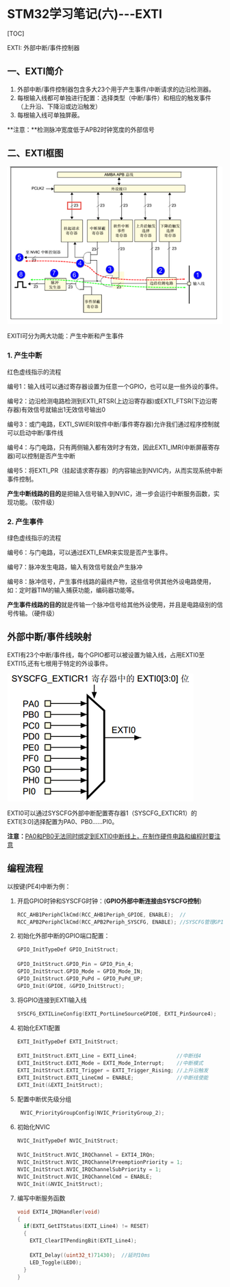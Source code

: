 # STM32学习笔记(六)---EXTI

[TOC]

EXTI: 外部中断/事件控制器

## 一、EXTI简介

1. 外部中断/事件控制器包含多大23个用于产生事件/中断请求的边沿检测器。
2. 每根输入线都可单独进行配置：选择类型（中断/事件）和相应的触发事件（上升沿、下降沿或边沿触发）
3. 每根输入线可单独屏蔽。

**注意：**检测脉冲宽度低于APB2时钟宽度的外部信号

## 二、EXTI框图

![1565328850314](.\图片\1565328850314.png)

EXITI可分为两大功能：产生中断和产生事件

### 1. 产生中断

红色虚线指示的流程

编号1：输入线可以通过寄存器设置为任意一个GPIO，也可以是一些外设的事件。

编号2：边沿检测电路检测到EXTI_RTSR(上边沿寄存器)或EXTI_FTSR(下边沿寄存器)有效信号就输出1无效信号输出0

编号3：或门电路，EXTI_SWIER(软件中断/事件寄存器)允许我们通过程序控制就可以启动中断/事件线

编号4：与门电路，只有两侧输入都有效时才有效，因此EXTI_IMR(中断屏蔽寄存器)可以控制是否产生中断

编号5：将EXTI_PR（挂起请求寄存器）的内容输出到NVIC内，从而实现系统中断事件控制。

**产生中断线路的目的**是把输入信号输入到NVIC，进一步会运行中断服务函数，实现功能。（软件级）

### 2. 产生事件

绿色虚线指示的流程

编号6：与门电路，可以通过EXTI_EMR来实现是否产生事件。

编号7：脉冲发生电路，输入有效信号就会产生脉冲

编号8：脉冲信号，产生事件线路的最终产物，这些信号供其他外设电路使用，如：定时器TIM的输入捕获功能，编码器功能等。

**产生事件线路的目的**就是传输一个脉冲信号给其他外设使用，并且是电路级别的信号传输。（硬件级）

## 外部中断/事件线映射

EXTI有23个中断/事件线，每个GPIO都可以被设置为输入线，占用EXTI0至EXTI15,还有七根用于特定的外设事件。

![1565333567860](.\图片\1565333567860.png)

EXTI0可以通过SYSCFG外部中断配置寄存器1（SYSCFG_EXTICR1）的EXTI[3:0]选择配置为PA0、PB0......PI0。

**注意：**<u>PA0和PB0无法同时绑定到EXTI0中断线上，在制作硬件电路和编程时要注意</u>

## 编程流程

以按键(PE4)中断为例：

1. 开启GPIO时钟和SYSCFG时钟：(**GPIO外部中断连接由SYSCFG控制**)

   ```c
   RCC_AHB1PeriphClkCmd(RCC_AHB1Periph_GPIOE, ENABLE);  //
   RCC_APB2PeriphClkCmd(RCC_APB2Periph_SYSCFG, ENABLE); //SYSCFG管理GPIO的外部中断连接
   ```

2. 初始化外部中断的GPIO端口配置：

   ```c
   GPIO_InitTypeDef GPIO_InitStruct;
   
   GPIO_InitStruct.GPIO_Pin = GPIO_Pin_4;
   GPIO_InitStruct.GPIO_Mode = GPIO_Mode_IN;
   GPIO_InitStruct.GPIO_PuPd = GPIO_PuPd_UP;
   GPIO_Init(GPIOE, &GPIO_InitStruct);
   ```

3. 将GPIO连接到EXTI输入线

   ```c
   SYSCFG_EXTILineConfig(EXTI_PortLineSourceGPIOE, EXTI_PinSource4);
   ```

4. 初始化EXTI配置

   ```c
   EXTI_InitTypeDef EXTI_InitStruct;
   
   EXTI_InitStruct.EXTI_Line = EXTI_Line4;             //中断线4
   EXTI_InitStruct.EXTI_Mode = EXTI_Mode_Interrupt;    //中断模式
   EXTI_InitStruct.EXTI_Trigger = EXTI_Trigger_Rising; //上升沿触发
   EXTI_InitStruct.EXTI_LineCmd = ENABLE;              //中断线使能
   EXTI_Init(&EXTI_InitStruct);
   ```

5. 配置中断优先级分组

   ```c
    NVIC_PriorityGroupConfig(NVIC_PriorityGroup_2);
   ```

6. 初始化NVIC

   ```c
   NVIC_InitTypeDef NVIC_InitStruct;
   
   NVIC_InitStruct.NVIC_IRQChannel = EXTI4_IRQn;
   NVIC_InitStruct.NVIC_IRQChannelPreemptionPriority = 1;
   NVIC_InitStruct.NVIC_IRQChannelSubPriority = 1;
   NVIC_InitStruct.NVIC_IRQChannelCmd = ENABLE;
   NVIC_Init(&NVIC_InitStruct);
   ```

7. 编写中断服务函数

   ```c
   void EXTI4_IRQHandler(void)
   {
     if(EXTI_GetITStatus(EXTI_Line4) != RESET)
     {
       EXTI_ClearITPendingBit(EXTI_Line4);
       
       EXTI_Delay((uint32_t)71430);  //延时10ms
       LED_Toggle(LED0);
     }
   }
   ```

   

